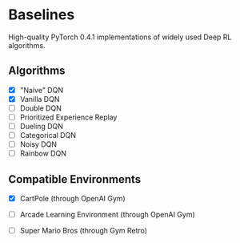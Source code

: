 # Baselines

High-quality PyTorch 0.4.1 implementations of widely used Deep RL algorithms.

## Algorithms

- [x] "Naive" DQN
- [x] Vanilla DQN
- [ ] Double DQN
- [ ] Prioritized Experience Replay
- [ ] Dueling DQN
- [ ] Categorical DQN
- [ ] Noisy DQN
- [ ] Rainbow DQN

## Compatible Environments

- [x] CartPole (through OpenAI Gym)
- [ ] Arcade Learning Environment (through OpenAI Gym)
- [ ] Super Mario Bros (through Gym Retro)
 